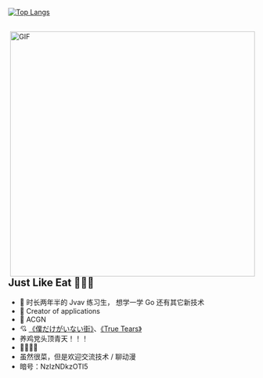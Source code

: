 
  [![Top Langs](https://github-readme-stats.vercel.app/api/top-langs/?username=antigenMHC&exclude_repo=github-readme-stats,Blog&layout=compact)](https://github.com/anuraghazra/github-readme-stats)

<p> 
  <br/>
  <img hight="400" width="500" alt="GIF" align="right" src="https://antigenmhc-erciyuan.oss-cn-hangzhou.aliyuncs.com/1439881004_tumblr_ndewn16LCr1trs7ugo1_500.gif">

##  Just Like Eat 🌭🌮🌯

- :orange_book: 时长两年半的 Jvav 练习生， 想学一学 Go 还有其它新技术
- :hammer: Creator of applications
- 👴 ACGN
- 💘 [《僕だけがいない街》](https://www.bilibili.com/bangumi/play/ss3096/?from=search&seid=14813002507578755360)、[《True Tears》](https://www.bilibili.com/bangumi/play/ss2910/?from=search&seid=12856244231300800600) 
- 养鸡党头顶青天！！！
- 🤺🤺🤺🤺 
- 虽然很菜，但是欢迎交流技术 / 聊动漫
- 暗号：NzIzNDkzOTI5

</p>

